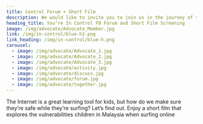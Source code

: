 ```yaml
---
title: Control Forum + Short Film
description: We would like to invite you to join us in the journey of taking charge of your online safety.
heading_title: You’re In Control FB Forum and Short Film Screening
image: /img/advocate/Advocate_Member.jpg
link: /img/in-control/blue-h2.png
link_heading: /img/in-control/blue-h.png
carousel:
  - image: /img/advocate/Advocate_1.jpg
  - image: /img/advocate/Advocate_2.jpg
  - image: /img/advocate/Advocate_3.jpg
  - image: /img/advocate/activity.jpg
  - image: /img/advocate/discuss.jpg
  - image: /img/advocate/forum.jpg
  - image: /img/advocate/together.jpg
---
```

The Internet is a great learning tool for kids, but how do we make sure they’re safe while they’re surfing? Let’s find out. Enjoy a short film that explores the vulnerabilities children in Malaysia when surfing online 
